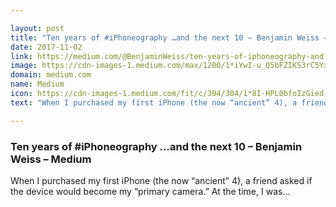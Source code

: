 ```yaml
---

layout: post
title: "Ten years of #iPhoneography …and the next 10 – Benjamin Weiss – Medium"
date: 2017-11-02
link: https://medium.com/@BenjaminWeiss/ten-years-of-iphoneography-and-the-next-10-77f6e3af03f7?source=rss------machine_learning-5
image: https://cdn-images-1.medium.com/max/1200/1*iYwI-u_Q5bFZIKS3rC5YxA.jpeg
domain: medium.com
name: Medium
icon: https://cdn-images-1.medium.com/fit/c/304/304/1*8I-HPL0bfoIzGied-dzOvA.png
text: "When I purchased my first iPhone (the now “ancient” 4), a friend asked if the device would become my “primary camera.” At the time, I was…"

---
```


### Ten years of #iPhoneography …and the next 10 – Benjamin Weiss – Medium

When I purchased my first iPhone (the now “ancient” 4), a friend asked if the device would become my “primary camera.” At the time, I was…